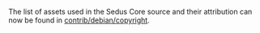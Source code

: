 The list of assets used in the Sedus Core source and their attribution can now be found in [contrib/debian/copyright](../contrib/debian/copyright).
